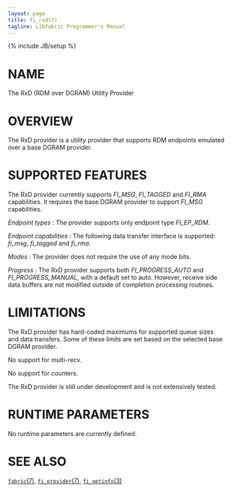 ```yaml
---
layout: page
title: fi_rxd(7)
tagline: Libfabric Programmer's Manual
---
```

{% include JB/setup %}

# NAME

The RxD (RDM over DGRAM) Utility Provider

# OVERVIEW

The RxD provider is a utility provider that supports RDM endpoints
emulated over a base DGRAM provider.

# SUPPORTED FEATURES

The RxD provider currently supports *FI_MSG*, *FI_TAGGED* and *FI_RMA*
capabilities. It requires the base DGRAM provider to support *FI_MSG*
capabilities.

*Endpoint types*
: The provider supports only endpoint type *FI_EP_RDM*.

*Endpoint capabilities* : The following data transfer interface is
supported: *fi_msg*, *fi_tagged* and *fi_rma*.

*Modes*
: The provider does not require the use of any mode bits.

*Progress*
: The RxD provider supports both *FI_PROGRESS_AUTO* and *FI_PROGRESS_MANUAL*,
  with a default set to auto.  However, receive side data buffers are not
  modified outside of completion processing routines.

# LIMITATIONS

The RxD provider has hard-coded maximums for supported queue sizes and
data transfers. Some of these limits are set based on the selected
base DGRAM provider.

No support for multi-recv.

No support for counters.

The RxD provider is still under development and is not extensively
tested.

# RUNTIME PARAMETERS

No runtime parameters are currently defined.

# SEE ALSO

[`fabric`(7)](fabric.7.html),
[`fi_provider`(7)](fi_provider.7.html),
[`fi_getinfo`(3)](fi_getinfo.3.html)
